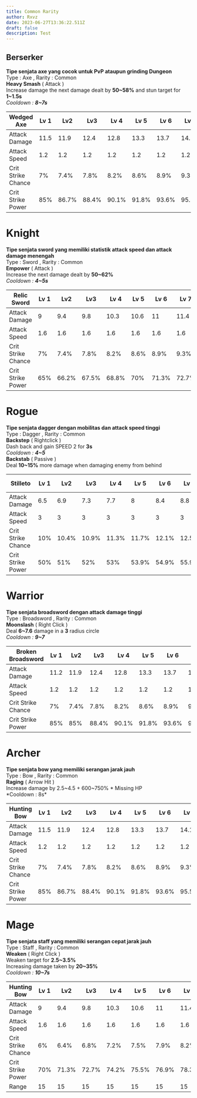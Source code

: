 ```yaml
---
title: Common Rarity
author: Rxvz
date: 2023-06-27T13:36:22.511Z
draft: false
description: Test
---
```

## Berserker

**Tipe senjata axe yang cocok untuk PvP ataupun grinding Dungeon**\
Type : Axe , Rarity : Common\
**Heavy Smash** ( Attack )\
Increase damage the next damage dealt by **50~58%** and stun target for **1~1.5s**\
*Cooldown : **8~7s***

| Wedged Axe         | Lv 1 | Lv2   | Lv3   | Lv 4  | Lv 5  | Lv 6  | Lv 7  | Lv 8  | **Lv 9/MAX** |
| ------------------ | ---- | ----- | ----- | ----- | ----- | ----- | ----- | ----- | ------------ |
| Attack Damage      | 11.5 | 11.9  | 12.4  | 12.8  | 13.3  | 13.7  | 14.1  | 14.5  | **14.9**     |
| Attack Speed       | 1.2  | 1.2   | 1.2   | 1.2   | 1.2   | 1.2   | 1.2   | 1.2   | **1.2**      |
| Crit Strike Chance | 7%   | 7.4%  | 7.8%  | 8.2%  | 8.6%  | 8.9%  | 9.3%  | 9.7%  | **10%**      |
| Crit Strike Power  | 85%  | 86.7% | 88.4% | 90.1% | 91.8% | 93.6% | 95.5% | 97.3% | **99.2%**    |

# Knight

**Tipe senjata sword yang memiliki statistik attack speed dan attack damage menengah**\
Type : Sword , Rarity : Common\
**Empower** ( Attack )\
Increase the next damage dealt by **50~62%**\
*Cooldown : **4~5s***

| Relic Sword        | Lv 1 | Lv2   | Lv3   | Lv 4  | Lv 5 | Lv 6  | Lv 7  | Lv 8 | **Lv 9/MAX** |
| ------------------ | ---- | ----- | ----- | ----- | ---- | ----- | ----- | ---- | ------------ |
| Attack Damage      | 9    | 9.4   | 9.8   | 10.3  | 10.6 | 11    | 11.4  | 11.8 | **12.2**     |
| Attack Speed       | 1.6  | 1.6   | 1.6   | 1.6   | 1.6  | 1.6   | 1.6   | 1.6  | **1.6**      |
| Crit Strike Chance | 7%   | 7.4%  | 7.8%  | 8.2%  | 8.6% | 8.9%  | 9.3%  | 9.7% | **10%**      |
| Crit Strike Power  | 65%  | 66.2% | 67.5% | 68.8% | 70%  | 71.3% | 72.7% | 74%  | **75.3%**    |

# Rogue

**Tipe senjata dagger dengan mobilitas dan attack speed tinggi**\
Type : Dagger , Rarity : Common\
**Backstep** ( Rightclick )\
Dash back and gain SPEED 2 for **3s**\
*Cooldown : **4~5***\
**Backstab** ( Passive )\
Deal **10~15%** more damage when damaging enemy from behind

| Stilleto           | Lv 1 | Lv2   | Lv3   | Lv 4  | Lv 5  | Lv 6  | Lv 7  | Lv 8  | **Lv 9/MAX** |
| ------------------ | ---- | ----- | ----- | ----- | ----- | ----- | ----- | ----- | ------------ |
| Attack Damage      | 6.5  | 6.9   | 7.3   | 7.7   | 8     | 8.4   | 8.8   | 9.1   | **9.5**      |
| Attack Speed       | 3    | 3     | 3     | 3     | 3     | 3     | 3     | 3     | **3**        |
| Crit Strike Chance | 10%  | 10.4% | 10.9% | 11.3% | 11.7% | 12.1% | 12.5% | 12.9% | **13.3%**    |
| Crit Strike Power  | 50%  | 51%   | 52%   | 53%   | 53.9% | 54.9% | 55.9% | 57%   | **58%**      |

# Warrior

**Tipe senjata broadsword dengan attack damage tinggi**\
Type : Broadsword , Rarity : Common\
**Moonslash** ( Right Click )\
Deal **6~7.6** damage in a **3** radius circle\
*Cooldown : **9~7***

| Broken Broadsword  | Lv 1 | Lv2  | Lv3   | Lv 4  | Lv 5  | Lv 6  | Lv 7  | Lv 8  | **Lv 9/MAX** |
| ------------------ | ---- | ---- | ----- | ----- | ----- | ----- | ----- | ----- | ------------ |
| Attack Damage      | 11.2 | 11.9 | 12.4  | 12.8  | 13.3  | 13.7  | 14.1  | 14.5  | **14.9**     |
| Attack Speed       | 1.2  | 1.2  | 1.2   | 1.2   | 1.2   | 1.2   | 1.2   | 1.2   | **1.2**      |
| Crit Strike Chance | 7%   | 7.4% | 7.8%  | 8.2%  | 8.6%  | 8.9%  | 9.3%  | 9.7%  | **9.7%**     |
| Crit Strike Power  | 85%  | 85%  | 88.4% | 90.1% | 91.8% | 93.6% | 95.5% | 97.3% | **97.3%**    |

# Archer

**Tipe senjata bow yang memiliki serangan jarak jauh**\
Type : Bow , Rarity : Common\
**Raging** ( Arrow Hit )\
Increase damage by 2.5\~4.5 + 600\~750% * Missing HP\
\*Cooldown : 8s\*

| Hunting Bow        | Lv 1 | Lv2   | Lv3   | Lv 4  | Lv 5  | Lv 6  | Lv 7  | Lv 8  | **Lv 9/MAX** |
| ------------------ | ---- | ----- | ----- | ----- | ----- | ----- | ----- | ----- | ------------ |
| Attack Damage      | 11.5 | 11.9  | 12.4  | 12.8  | 13.3  | 13.7  | 14.1  | 14.5  | **14.9**     |
| Attack Speed       | 1.2  | 1.2   | 1.2   | 1.2   | 1.2   | 1.2   | 1.2   | 1.2   | **1.2**      |
| Crit Strike Chance | 7%   | 7.4%  | 7.8%  | 8.2%  | 8.6%  | 8.9%  | 9.3%  | 9.7%  | **10%**      |
| Crit Strike Power  | 85%  | 86.7% | 88.4% | 90.1% | 91.8% | 93.6% | 95.5% | 97.3% | **99.2%**    |

# Mage

**Tipe senjata staff yang memiliki serangan cepat jarak jauh**\
Type : Staff , Rarity : Common\
**Weaken** ( Right Click )\
Weaken target for **2.5~3.5%**\
Increasing damage taken by **20~35%**\
*Cooldown : **10~7s***

| Hunting Bow        | Lv 1 | Lv2   | Lv3   | Lv 4  | Lv 5  | Lv 6  | Lv 7  | Lv 8  | **Lv 9/MAX** |
| ------------------ | ---- | ----- | ----- | ----- | ----- | ----- | ----- | ----- | ------------ |
| Attack Damage      | 9    | 9.4   | 9.8   | 10.3  | 10.6  | 11    | 11.4  | 11.8  | 12.2         |
| Attack Speed       | 1.6  | 1.6   | 1.6   | 1.6   | 1.6   | 1.6   | 1.6   | 1.6   | 1.6          |
| Crit Strike Chance | 6%   | 6.4%  | 6.8%  | 7.2%  | 7.5%  | 7.9%  | 8.2%  | 8.6%  | 8.9%         |
| Crit Strike Power  | 70%  | 71.3% | 72.7% | 74.2% | 75.5% | 76.9% | 78.3% | 79.8% | 81.2%        |
| Range              | 15   | 15    | 15    | 15    | 15    | 15    | 15    | 15    | 15           |